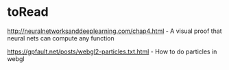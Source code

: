 # toRead

http://neuralnetworksanddeeplearning.com/chap4.html - A visual proof that neural nets can compute any function

https://gpfault.net/posts/webgl2-particles.txt.html - How to do particles in webgl  
